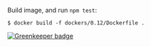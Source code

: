 Build image, and run `npm test`:

```
$ docker build -f dockers/0.12/Dockerfile .
```


[![Greenkeeper badge](https://badges.greenkeeper.io/terinjokes/eslint-silent-error.svg)](https://greenkeeper.io/)